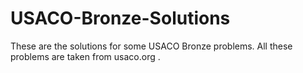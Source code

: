 # USACO-Bronze-Solutions
These are the solutions for some USACO Bronze problems.
All these problems are taken from usaco.org . 

